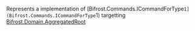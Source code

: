 Represents a implementation of [Bifrost.Commands.ICommandForType`1](Bifrost.Commands.ICommandForType`1) targetting [Bifrost.Domain.AggregatedRoot](Bifrost.Domain.AggregatedRoot)